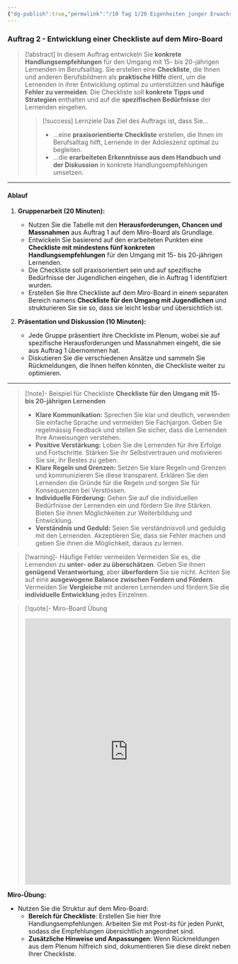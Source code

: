 ```yaml
---
{"dg-publish":true,"permalink":"/10 Tag 1/20 Eigenheiten junger Erwachsener/03.2 Eigenheiten/"}
---
```


### Auftrag 2 - Entwicklung einer Checkliste auf dem Miro-Board

>[!abstract] In diesem Auftrag entwickeln Sie **konkrete Handlungsempfehlungen** für den Umgang mit 15- bis 20-jährigen Lernenden im Berufsalltag. Sie erstellen eine **Checkliste**, die Ihnen und anderen Berufsbildnern als **praktische Hilfe** dient, um die Lernenden in ihrer Entwicklung optimal zu unterstützen und **häufige Fehler zu vermeiden**. Die Checkliste soll **konkrete Tipps und Strategien** enthalten und auf die **spezifischen Bedürfnisse** der Lernenden eingehen.
>
> > [!success] Lernziele
> > Das Ziel des Auftrags ist, dass Sie...
> > * ...eine **praxisorientierte Checkliste** erstellen, die Ihnen im Berufsalltag hilft, Lernende in der Adoleszenz optimal zu begleiten.
> > * ...die **erarbeiteten Erkenntnisse aus dem Handbuch und der Diskussion** in konkrete Handlungsempfehlungen umsetzen.

---

#### Ablauf

1. **Gruppenarbeit (20 Minuten):**
   - Nutzen Sie die Tabelle mit den **Herausforderungen, Chancen und Massnahmen** aus Auftrag 1 auf dem Miro-Board als Grundlage.
   - Entwickeln Sie basierend auf den erarbeiteten Punkten eine **Checkliste mit mindestens fünf konkreten Handlungsempfehlungen** für den Umgang mit 15- bis 20-jährigen Lernenden.
   - Die Checkliste soll praxisorientiert sein und auf spezifische Bedürfnisse der Jugendlichen eingehen, die in Auftrag 1 identifiziert wurden.
   - Erstellen Sie Ihre Checkliste auf dem Miro-Board in einem separaten Bereich namens **Checkliste für den Umgang mit Jugendlichen** und strukturieren Sie sie so, dass sie leicht lesbar und übersichtlich ist.

2. **Präsentation und Diskussion (10 Minuten):**
   - Jede Gruppe präsentiert ihre Checkliste im Plenum, wobei sie auf spezifische Herausforderungen und Massnahmen eingeht, die sie aus Auftrag 1 übernommen hat.
   - Diskutieren Sie die verschiedenen Ansätze und sammeln Sie Rückmeldungen, die Ihnen helfen könnten, die Checkliste weiter zu optimieren.

---

>[!note]- Beispiel für Checkliste 
>**Checkliste für den Umgang mit 15- bis 20-jährigen Lernenden**
>
>* **Klare Kommunikation:** Sprechen Sie klar und deutlich, verwenden Sie einfache Sprache und vermeiden Sie Fachjargon. Geben Sie regelmässig Feedback und stellen Sie sicher, dass die Lernenden Ihre Anweisungen verstehen.
>* **Positive Verstärkung:** Loben Sie die Lernenden für ihre Erfolge und Fortschritte. Stärken Sie ihr Selbstvertrauen und motivieren Sie sie, ihr Bestes zu geben.
>* **Klare Regeln und Grenzen:** Setzen Sie klare Regeln und Grenzen und kommunizieren Sie diese transparent. Erklären Sie den Lernenden die Gründe für die Regeln und sorgen Sie für Konsequenzen bei Verstössen.
>* **Individuelle Förderung:** Gehen Sie auf die individuellen Bedürfnisse der Lernenden ein und fördern Sie ihre Stärken. Bieten Sie ihnen Möglichkeiten zur Weiterbildung und Entwicklung.
>* **Verständnis und Geduld:** Seien Sie verständnisvoll und geduldig mit den Lernenden. Akzeptieren Sie, dass sie Fehler machen und geben Sie ihnen die Möglichkeit, daraus zu lernen.

>[!warning]- Häufige Fehler vermeiden
>Vermeiden Sie es, die Lernenden zu **unter- oder zu überschätzen**. Geben Sie ihnen **genügend Verantwortung**, aber **überfordern** Sie sie nicht. Achten Sie auf eine **ausgewogene Balance zwischen Fordern und Fördern**. Vermeiden Sie **Vergleiche** mit anderen Lernenden und fördern Sie die **individuelle Entwicklung** jedes Einzelnen.

>[!quote]- Miro-Board Übung
><iframe src="https://miro.com/app/live-embed/uXjVL6G9YHJ=/?moveToViewport=-300,-350,3600,2000" frameBorder="0" width="100%" height="600" allowFullScreen live-embed></iframe>

**Miro-Übung:**  
- Nutzen Sie die Struktur auf dem Miro-Board:
   - **Bereich für Checkliste**: Erstellen Sie hier Ihre Handlungsempfehlungen. Arbeiten Sie mit Post-its für jeden Punkt, sodass die Empfehlungen übersichtlich angeordnet sind.
   - **Zusätzliche Hinweise und Anpassungen**: Wenn Rückmeldungen aus dem Plenum hilfreich sind, dokumentieren Sie diese direkt neben Ihrer Checkliste.